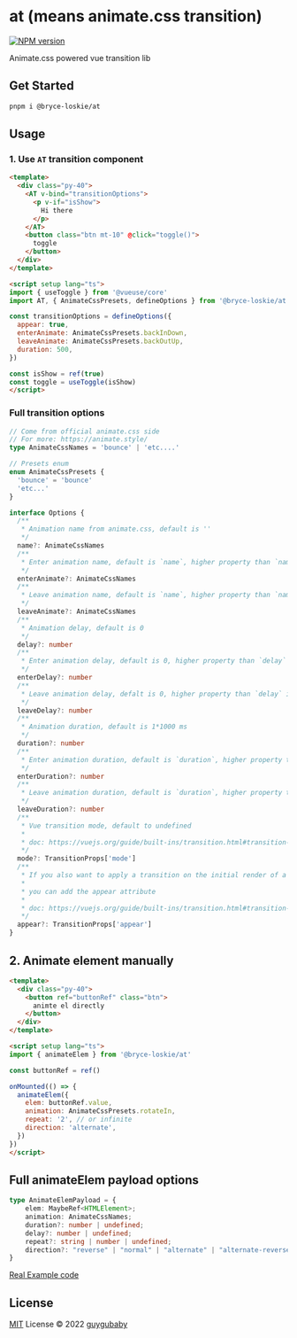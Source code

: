 # at (means animate.css transition)

[![NPM version](https://img.shields.io/npm/v/@bryce-loskie/at?color=a1b858&label=)](https://www.npmjs.com/package/@bryce-loskie/at)

Animate.css powered vue transition lib

## Get Started

```bash
pnpm i @bryce-loskie/at
```

## Usage

### 1. Use `AT` transition component

```html
<template>
  <div class="py-40">
    <AT v-bind="transitionOptions">
      <p v-if="isShow">
        Hi there
      </p>
    </AT>
    <button class="btn mt-10" @click="toggle()">
      toggle
    </button>
  </div>
</template>

<script setup lang="ts">
import { useToggle } from '@vueuse/core'
import AT, { AnimateCssPresets, defineOptions } from '@bryce-loskie/at'

const transitionOptions = defineOptions({
  appear: true,
  enterAnimate: AnimateCssPresets.backInDown,
  leaveAnimate: AnimateCssPresets.backOutUp,
  duration: 500,
})

const isShow = ref(true)
const toggle = useToggle(isShow)
</script>
```

### Full transition options

```typescript
// Come from official animate.css side
// For more: https://animate.style/
type AnimateCssNames = 'bounce' | 'etc....'

// Presets enum
enum AnimateCssPresets {
  'bounce' = 'bounce'
  'etc...'
}

interface Options {
  /**
   * Animation name from animate.css, default is ''
   */
  name?: AnimateCssNames
  /**
   * Enter animation name, default is `name`, higher property than `name` if set
   */
  enterAnimate?: AnimateCssNames
  /**
   * Leave animation name, default is `name`, higher property than `name` if set
   */
  leaveAnimate?: AnimateCssNames
  /**
   * Animation delay, default is 0
   */
  delay?: number
  /**
   * Enter animation delay, default is 0, higher property than `delay` if set
   */
  enterDelay?: number
  /**
   * Leave animation delay, defalt is 0, higher property than `delay` if set
   */
  leaveDelay?: number
  /**
   * Animation duration, default is 1*1000 ms
   */
  duration?: number
  /**
   * Enter animation duration, default is `duration`, higher property than `duration` if set
   */
  enterDuration?: number
  /**
   * Leave animation duration, default is `duration`, higher property than `duration` if set
   */
  leaveDuration?: number
  /**
   * Vue transition mode, default to undefined
   *
   * doc: https://vuejs.org/guide/built-ins/transition.html#transition-modes
   */
  mode?: TransitionProps['mode']
  /**
   * If you also want to apply a transition on the initial render of a node
   *
   * you can add the appear attribute
   *
   * doc: https://vuejs.org/guide/built-ins/transition.html#transition-on-appear
   */
  appear?: TransitionProps['appear']
}
```

## 2. Animate element manually

```html
<template>
  <div class="py-40">
    <button ref="buttonRef" class="btn">
      animte el directly
    </button>
  </div>
</template>

<script setup lang="ts">
import { animateElem } from '@bryce-loskie/at'

const buttonRef = ref()

onMounted(() => {
  animateElem({
    elem: buttonRef.value,
    animation: AnimateCssPresets.rotateIn,
    repeat: '2', // or infinite
    direction: 'alternate',
  })
})
</script>
```

## Full animateElem payload options

```typescript
type AnimateElemPayload = {
    elem: MaybeRef<HTMLElement>;
    animation: AnimateCssNames;
    duration?: number | undefined;
    delay?: number | undefined;
    repeat?: string | number | undefined;
    direction?: "reverse" | "normal" | "alternate" | "alternate-reverse" | "initial" | "inherit" | undefined;
}
```

[Real Example code](https://github.com/guygubaby/at/blob/main/playground/src/pages/index.vue)

## License

[MIT](./LICENSE) License © 2022 [guygubaby](https://github.com/guygubaby)
